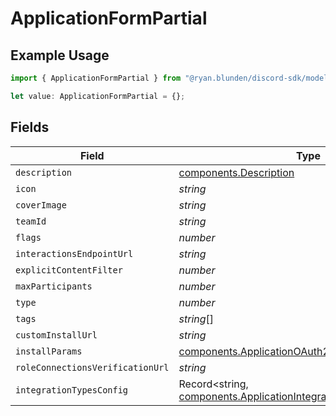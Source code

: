 # ApplicationFormPartial

## Example Usage

```typescript
import { ApplicationFormPartial } from "@ryan.blunden/discord-sdk/models/components";

let value: ApplicationFormPartial = {};
```

## Fields

| Field                                                                                                                                    | Type                                                                                                                                     | Required                                                                                                                                 | Description                                                                                                                              |
| ---------------------------------------------------------------------------------------------------------------------------------------- | ---------------------------------------------------------------------------------------------------------------------------------------- | ---------------------------------------------------------------------------------------------------------------------------------------- | ---------------------------------------------------------------------------------------------------------------------------------------- |
| `description`                                                                                                                            | [components.Description](../../models/components/description.md)                                                                         | :heavy_minus_sign:                                                                                                                       | N/A                                                                                                                                      |
| `icon`                                                                                                                                   | *string*                                                                                                                                 | :heavy_minus_sign:                                                                                                                       | N/A                                                                                                                                      |
| `coverImage`                                                                                                                             | *string*                                                                                                                                 | :heavy_minus_sign:                                                                                                                       | N/A                                                                                                                                      |
| `teamId`                                                                                                                                 | *string*                                                                                                                                 | :heavy_minus_sign:                                                                                                                       | N/A                                                                                                                                      |
| `flags`                                                                                                                                  | *number*                                                                                                                                 | :heavy_minus_sign:                                                                                                                       | N/A                                                                                                                                      |
| `interactionsEndpointUrl`                                                                                                                | *string*                                                                                                                                 | :heavy_minus_sign:                                                                                                                       | N/A                                                                                                                                      |
| `explicitContentFilter`                                                                                                                  | *number*                                                                                                                                 | :heavy_minus_sign:                                                                                                                       | N/A                                                                                                                                      |
| `maxParticipants`                                                                                                                        | *number*                                                                                                                                 | :heavy_minus_sign:                                                                                                                       | N/A                                                                                                                                      |
| `type`                                                                                                                                   | *number*                                                                                                                                 | :heavy_minus_sign:                                                                                                                       | N/A                                                                                                                                      |
| `tags`                                                                                                                                   | *string*[]                                                                                                                               | :heavy_minus_sign:                                                                                                                       | N/A                                                                                                                                      |
| `customInstallUrl`                                                                                                                       | *string*                                                                                                                                 | :heavy_minus_sign:                                                                                                                       | N/A                                                                                                                                      |
| `installParams`                                                                                                                          | [components.ApplicationOAuth2InstallParams](../../models/components/applicationoauth2installparams.md)                                   | :heavy_minus_sign:                                                                                                                       | N/A                                                                                                                                      |
| `roleConnectionsVerificationUrl`                                                                                                         | *string*                                                                                                                                 | :heavy_minus_sign:                                                                                                                       | N/A                                                                                                                                      |
| `integrationTypesConfig`                                                                                                                 | Record<string, [components.ApplicationIntegrationTypeConfiguration](../../models/components/applicationintegrationtypeconfiguration.md)> | :heavy_minus_sign:                                                                                                                       | N/A                                                                                                                                      |